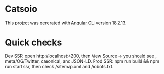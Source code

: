 # Catsoio

This project was generated with [Angular CLI](https://github.com/angular/angular-cli) version 18.2.13.

# Quick checks
Dev SSR: open http://localhost:4200, then View Source → you should see <title>…</title>, meta/OG/Twitter, canonical, and JSON-LD.
Prod SSR: npm run build && npm run start:ssr, then check /sitemap.xml and /robots.txt.

